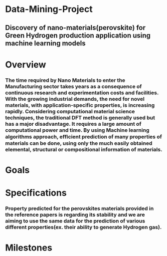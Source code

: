 # Data-Mining-Project

## Discovery of nano-materials(perovskite) for Green Hydrogen production application using machine learning models 

# Overview

### The time required by Nano Materials to enter the Manufacturing sector takes years as a consequence of continuous research and experimentation costs and facilities. With the growing industrial demands, the need for novel materials, with application-specific properties, is increasing rapidly. Considering computational material science techniques, the traditional DFT method is generally used but has a major disadvantage. It requires a large amount of computational power and time. By using Machine learning algorithms approach, eﬃcient prediction of many properties of materials can be done, using only the much easily obtained elemental, structural or compositional information of materials.

# Goals

# Specifications

### Property predicted for the perovskites materials provided in the reference papers is regarding its stability and we are aiming to use the same data for the prediction of various different properties(ex. their ability to generate Hydrogen gas).

# Milestones
